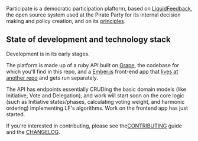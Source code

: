 Participate is a democratic participation plaftorm, based on [LiquidFeedback](http://liquidfeedback.org), the open source system used at the Pirate Party for its internal decision making and policy creation, and on its [principles](http://principles.liquidfeedback.org).

## State of development and technology stack

Development is in its early stages.

The platform is made up of a ruby API built on [Grape](https://github.com/intridea/grape), the codebase for which you'll find in this repo, and a [Ember.js](http://emberjs.com) front-end app that [lives at another repo](https://github.com/oliverbarnes/participate-frontend) and gets run separately. 

The API has endpoints essentially CRUDing the basic domain models (like Initiative, Vote and Delegation), and work will start soon on the core logic (such as Initiative states/phases, calculating voting weight, and harmonic ordering) implementing LF's algorithms. Work on the frontend app has just started.

If you're interested in contributing, please see the[CONTRIBUTING](CONTRIBUTING.md) guide and the [CHANGELOG](CHANGELOG.md).